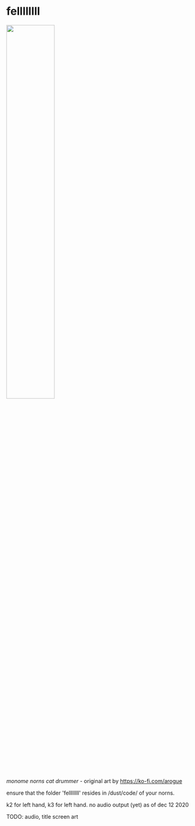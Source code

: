 # fellllllll
<img src = "https://github.com/evanmcook/fellllllllPrototype/blob/main/both.png" width = "50%">


<i>monome norns cat drummer</i> - original art by https://ko-fi.com/arogue

ensure that the folder 'fellllllll' resides in /dust/code/ of your norns.

k2 for left hand, k3 for left hand. no audio output (yet) as of dec 12 2020

TODO: 
audio,
title screen art


